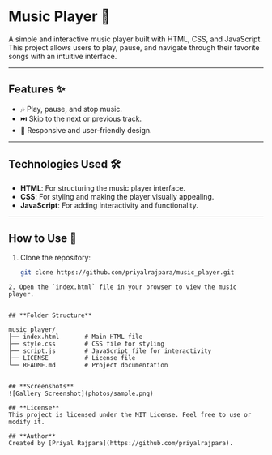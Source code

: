# Music Player 🎵

A simple and interactive music player built with HTML, CSS, and JavaScript. This project allows users to play, pause, and navigate through their favorite songs with an intuitive interface.

---

## Features ✨

- 🎶 Play, pause, and stop music.
- ⏭️ Skip to the next or previous track.
- 🎨 Responsive and user-friendly design.

---

## Technologies Used 🛠️

- **HTML**: For structuring the music player interface.
- **CSS**: For styling and making the player visually appealing.
- **JavaScript**: For adding interactivity and functionality.

---

## How to Use 🚀

1. Clone the repository:
   ```bash
   git clone https://github.com/priyalrajpara/music_player.git
  ```
2. Open the `index.html` file in your browser to view the music player.


## **Folder Structure**

music_player/
├── index.html       # Main HTML file
├── style.css        # CSS file for styling
├── script.js        # JavaScript file for interactivity
├── LICENSE          # License file
└── README.md        # Project documentation


## **Screenshots**
![Gallery Screenshot](photos/sample.png)

## **License**
This project is licensed under the MIT License. Feel free to use or modify it.

## **Author**
Created by [Priyal Rajpara](https://github.com/priyalrajpara).


